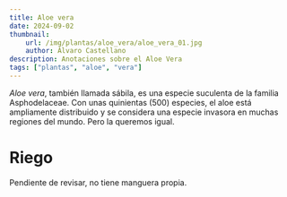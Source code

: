 ```yaml
---
title: Aloe vera
date: 2024-09-02
thumbnail:
    url: /img/plantas/aloe_vera/aloe_vera_01.jpg
    author: Álvaro Castellano
description: Anotaciones sobre el Aloe Vera
tags: ["plantas", "aloe", "vera"]
---
```


*Aloe vera*, también llamada sábila, es una especie suculenta de la familia Asphodelaceae. Con unas quinientas (500) especies, el aloe está ampliamente distribuido y se considera una especie invasora en muchas regiones del mundo. Pero la queremos igual.

# Riego

Pendiente de revisar, no tiene manguera propia.
